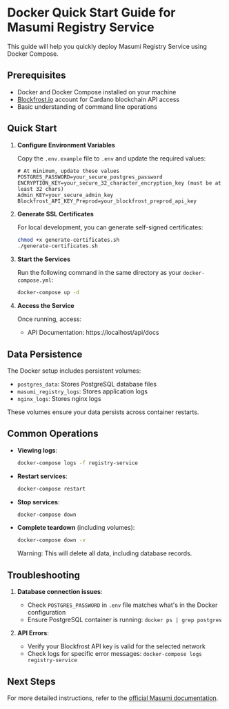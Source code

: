 # Docker Quick Start Guide for Masumi Registry Service

This guide will help you quickly deploy Masumi Registry Service using Docker Compose.

## Prerequisites

- Docker and Docker Compose installed on your machine
- [Blockfrost.io](https://blockfrost.io) account for Cardano blockchain API access
- Basic understanding of command line operations

## Quick Start

1. **Configure Environment Variables**

   Copy the `.env.example` file to `.env` and update the required values:

   ```
   # At minimum, update these values
   POSTGRES_PASSWORD=your_secure_postgres_password
   ENCRYPTION_KEY=your_secure_32_character_encryption_key (must be at least 32 chars)
   Admin_KEY=your_secure_admin_key
   Blockfrost_API_KEY_Preprod=your_blockfrost_preprod_api_key
   ```

2. **Generate SSL Certificates**

   For local development, you can generate self-signed certificates:

   ```bash
   chmod +x generate-certificates.sh
   ./generate-certificates.sh
   ```

3. **Start the Services**

   Run the following command in the same directory as your `docker-compose.yml`:

   ```bash
   docker-compose up -d
   ```

4. **Access the Service**

   Once running, access:
   - API Documentation: https://localhost/api/docs

## Data Persistence

The Docker setup includes persistent volumes:

- `postgres_data`: Stores PostgreSQL database files
- `masumi_registry_logs`: Stores application logs
- `nginx_logs`: Stores nginx logs

These volumes ensure your data persists across container restarts.

## Common Operations

- **Viewing logs**:
  ```bash
  docker-compose logs -f registry-service
  ```

- **Restart services**:
  ```bash
  docker-compose restart
  ```

- **Stop services**:
  ```bash
  docker-compose down
  ```

- **Complete teardown** (including volumes):
  ```bash
  docker-compose down -v
  ```
  Warning: This will delete all data, including database records.

## Troubleshooting

1. **Database connection issues**:
   - Check `POSTGRES_PASSWORD` in `.env` file matches what's in the Docker configuration
   - Ensure PostgreSQL container is running: `docker ps | grep postgres`

2. **API Errors**:
   - Verify your Blockfrost API key is valid for the selected network
   - Check logs for specific error messages: `docker-compose logs registry-service`

## Next Steps

For more detailed instructions, refer to the [official Masumi documentation](https://docs.masumi.network/).

